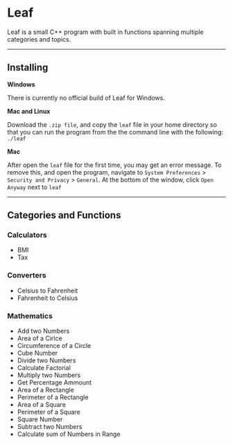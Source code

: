 # Leaf
Leaf is a small C++ program with built in functions spanning multiple categories and topics.

---

## Installing

**Windows**

There is currently no official build of Leaf for Windows.

**Mac and Linux**

Download the ``.zip file``, and copy the ``leaf`` file in your home directory so that you can run the program from the the command line with the following: ``./leaf``

**Mac**

After open the ``leaf`` file for the first time, you may get an error message. To remove this, and open the program, navigate to ``System Preferences`` > ``Security and Privacy`` > ``General``. At the bottom of the window, click ``Open Anyway`` next to ``leaf``

---

## Categories and Functions

### Calculators
- BMI
- Tax

### Converters
- Celsius to Fahrenheit
- Fahrenheit to Celsius

### Mathematics
- Add two Numbers
- Area of a Cirlce
- Circumference of a Circle
- Cube Number
- Divide two Numbers
- Calculate Factorial
- Multiply two Numbers
- Get Percentage Ammount
- Area of a Rectangle
- Perimeter of a Rectangle
- Area of a Square
- Perimeter of a Square
- Square Number
- Subtract two Numbers
- Calculate sum of Numbers in Range
